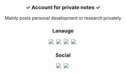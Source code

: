 <h3 align="center"> ✓ Account for private notes ✓ </h3>
<p align="center">
  Mainly posts personal development or research privately
</p>


<h3 align="center"> Lanauge </h3>
<p align="center">
  <img src="https://img.shields.io/badge/C++-00599C?style=flat-square&logo=C%2B%2B&logoColor=white"/></a>&nbsp
  <img src="https://img.shields.io/badge/Java-007396?style=flat-square&logo=Java&logoColor=white"/></a>&nbsp
  <img src="https://img.shields.io/badge/Python-3766AB?style=flat-square&logo=Python&logoColor=white"/></a>&nbsp 
  <img src="https://img.shields.io/badge/Javascript-ffb13b?style=flat-square&logo=javascript&logoColor=white"/></a>&nbsp 
</p>

<h3 align="center"> Social </h3>
<p align="center">
  <a href="https://github.com/mingyuu2"><img src="https://img.shields.io/badge/GitHub-181717?style=for-the-badge&logo=appveyor&logoColor=white&link=https://github.com/mingyuu2"/></a>&nbsp
  <a href="https://www.instagram.com/mingyuu__2/"><img src="https://img.shields.io/badge/Instagram-E4405F?style=for-the-badge&logo=appveyor&logoColor=white&link=https://www.instagram.com/mingyuu__2/"/></a>&nbsp
</p>
